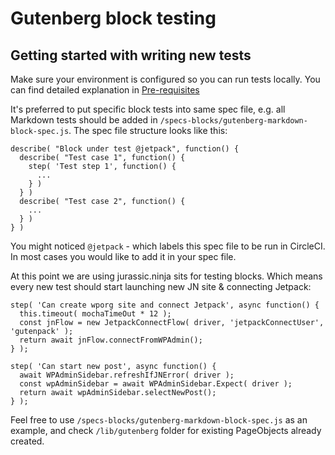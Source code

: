 
# Gutenberg block testing

## Getting started with writing new tests

Make sure your environment is configured so you can run tests locally. You can find detailed explanation in [Pre-requisites](../README.md#pre-requisites)

It's preferred to put specific block tests into same spec file, e.g. all Markdown tests should be added in `/specs-blocks/gutenberg-markdown-block-spec.js`. The spec file structure looks like this:

```(javascript)
describe( "Block under test @jetpack", function() {
  describe( "Test case 1", function() {
    step( 'Test step 1', function() {
      ...
    } )
  } )
  describe( "Test case 2", function() {
    ...
  } )
} )
```

You might noticed `@jetpack` - which labels this spec file to be run in CircleCI. In most cases you would like to add it in your spec file.

At this point we are using jurassic.ninja sits for testing blocks. Which means every new test should start launching new JN site & connecting Jetpack:

```(javascript)
step( 'Can create wporg site and connect Jetpack', async function() {
  this.timeout( mochaTimeOut * 12 );
  const jnFlow = new JetpackConnectFlow( driver, 'jetpackConnectUser', 'gutenpack' );
  return await jnFlow.connectFromWPAdmin();
} );

step( 'Can start new post', async function() {
  await WPAdminSidebar.refreshIfJNError( driver );
  const wpAdminSidebar = await WPAdminSidebar.Expect( driver );
  return await wpAdminSidebar.selectNewPost();
} );
```

Feel free to use `/specs-blocks/gutenberg-markdown-block-spec.js` as an example, and check `/lib/gutenberg` folder for existing PageObjects already created.

